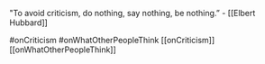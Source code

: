 "To avoid criticism, do nothing, say nothing, be nothing.” - [[Elbert Hubbard]] 

#onCriticism #onWhatOtherPeopleThink
[[onCriticism]] [[onWhatOtherPeopleThink]]